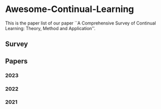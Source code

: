 # Awesome-Continual-Learning

This is the paper list of our paper ``A Comprehensive Survey of Continual Learning: Theory, Method and Application''.


## Survey


## Papers

### 2023

### 2022

### 2021

